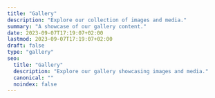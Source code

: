 ```yaml
---
title: "Gallery"
description: "Explore our collection of images and media."
summary: "A showcase of our gallery content."
date: 2023-09-07T17:19:07+02:00
lastmod: 2023-09-07T17:19:07+02:00
draft: false
type: "gallery"
seo:
  title: "Gallery"
  description: "Explore our gallery showcasing images and media."
  canonical: ""
  noindex: false
---
```

